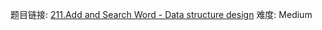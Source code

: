 题目链接: [211.Add and Search Word - Data structure design][1]
难度: Medium

[1]: https://leetcode.com/problems/add-and-search-word-data-structure-design/